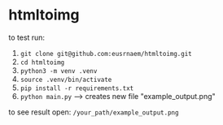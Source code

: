 # htmltoimg

to test run:
1. `git clone git@github.com:eusrnaem/htmltoimg.git`
1. `cd htmltoimg`
1. `python3 -m venv .venv`
1. `source .venv/bin/activate`
1. `pip install -r requirements.txt`
1. `python main.py` --> creates new file "example_output.png"

to see result open:
`/your_path/example_output.png`